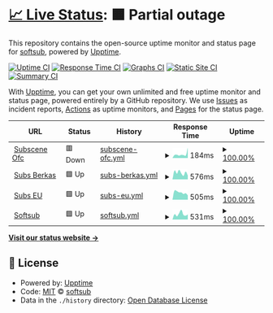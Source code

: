 # [📈 Live Status](https://softsub.github.io/uptime): <!--live status--> **🟧 Partial outage**

This repository contains the open-source uptime monitor and status page for [softsub](https://softsub.github.io/uptime), powered by [Upptime](https://github.com/upptime/upptime).

[![Uptime CI](https://github.com/softsub/uptime/workflows/Uptime%20CI/badge.svg)](https://github.com/softsub/uptime/actions?query=workflow%3A%22Uptime+CI%22)
[![Response Time CI](https://github.com/softsub/uptime/workflows/Response%20Time%20CI/badge.svg)](https://github.com/softsub/uptime/actions?query=workflow%3A%22Response+Time+CI%22)
[![Graphs CI](https://github.com/softsub/uptime/workflows/Graphs%20CI/badge.svg)](https://github.com/softsub/uptime/actions?query=workflow%3A%22Graphs+CI%22)
[![Static Site CI](https://github.com/softsub/uptime/workflows/Static%20Site%20CI/badge.svg)](https://github.com/softsub/uptime/actions?query=workflow%3A%22Static+Site+CI%22)
[![Summary CI](https://github.com/softsub/uptime/workflows/Summary%20CI/badge.svg)](https://github.com/softsub/uptime/actions?query=workflow%3A%22Summary+CI%22)

With [Upptime](https://upptime.js.org), you can get your own unlimited and free uptime monitor and status page, powered entirely by a GitHub repository. We use [Issues](https://github.com/softsub/uptime/issues) as incident reports, [Actions](https://github.com/softsub/uptime/actions) as uptime monitors, and [Pages](https://softsub.github.io/uptime) for the status page.

<!--start: status pages-->
<!-- This summary is generated by Upptime (https://github.com/upptime/upptime) -->
<!-- Do not edit this manually, your changes will be overwritten -->
<!-- prettier-ignore -->
| URL | Status | History | Response Time | Uptime |
| --- | ------ | ------- | ------------- | ------ |
| <img alt="" src="https://icons.duckduckgo.com/ip3/subscene.com.ico" height="13"> [Subscene Ofc](https://subscene.com) | 🟥 Down | [subscene-ofc.yml](https://github.com/softsub/uptime/commits/HEAD/history/subscene-ofc.yml) | <details><summary><img alt="Response time graph" src="./graphs/subscene-ofc/response-time-week.png" height="20"> 184ms</summary><br><a href="https://softsub.github.io/uptime/history/subscene-ofc"><img alt="Response time 122" src="https://img.shields.io/endpoint?url=https%3A%2F%2Fraw.githubusercontent.com%2Fsoftsub%2Fuptime%2FHEAD%2Fapi%2Fsubscene-ofc%2Fresponse-time.json"></a><br><a href="https://softsub.github.io/uptime/history/subscene-ofc"><img alt="24-hour response time 142" src="https://img.shields.io/endpoint?url=https%3A%2F%2Fraw.githubusercontent.com%2Fsoftsub%2Fuptime%2FHEAD%2Fapi%2Fsubscene-ofc%2Fresponse-time-day.json"></a><br><a href="https://softsub.github.io/uptime/history/subscene-ofc"><img alt="7-day response time 184" src="https://img.shields.io/endpoint?url=https%3A%2F%2Fraw.githubusercontent.com%2Fsoftsub%2Fuptime%2FHEAD%2Fapi%2Fsubscene-ofc%2Fresponse-time-week.json"></a><br><a href="https://softsub.github.io/uptime/history/subscene-ofc"><img alt="30-day response time 147" src="https://img.shields.io/endpoint?url=https%3A%2F%2Fraw.githubusercontent.com%2Fsoftsub%2Fuptime%2FHEAD%2Fapi%2Fsubscene-ofc%2Fresponse-time-month.json"></a><br><a href="https://softsub.github.io/uptime/history/subscene-ofc"><img alt="1-year response time 127" src="https://img.shields.io/endpoint?url=https%3A%2F%2Fraw.githubusercontent.com%2Fsoftsub%2Fuptime%2FHEAD%2Fapi%2Fsubscene-ofc%2Fresponse-time-year.json"></a></details> | <details><summary><a href="https://softsub.github.io/uptime/history/subscene-ofc">100.00%</a></summary><a href="https://softsub.github.io/uptime/history/subscene-ofc"><img alt="All-time uptime 98.95%" src="https://img.shields.io/endpoint?url=https%3A%2F%2Fraw.githubusercontent.com%2Fsoftsub%2Fuptime%2FHEAD%2Fapi%2Fsubscene-ofc%2Fuptime.json"></a><br><a href="https://softsub.github.io/uptime/history/subscene-ofc"><img alt="24-hour uptime 100.00%" src="https://img.shields.io/endpoint?url=https%3A%2F%2Fraw.githubusercontent.com%2Fsoftsub%2Fuptime%2FHEAD%2Fapi%2Fsubscene-ofc%2Fuptime-day.json"></a><br><a href="https://softsub.github.io/uptime/history/subscene-ofc"><img alt="7-day uptime 100.00%" src="https://img.shields.io/endpoint?url=https%3A%2F%2Fraw.githubusercontent.com%2Fsoftsub%2Fuptime%2FHEAD%2Fapi%2Fsubscene-ofc%2Fuptime-week.json"></a><br><a href="https://softsub.github.io/uptime/history/subscene-ofc"><img alt="30-day uptime 100.00%" src="https://img.shields.io/endpoint?url=https%3A%2F%2Fraw.githubusercontent.com%2Fsoftsub%2Fuptime%2FHEAD%2Fapi%2Fsubscene-ofc%2Fuptime-month.json"></a><br><a href="https://softsub.github.io/uptime/history/subscene-ofc"><img alt="1-year uptime 100.00%" src="https://img.shields.io/endpoint?url=https%3A%2F%2Fraw.githubusercontent.com%2Fsoftsub%2Fuptime%2FHEAD%2Fapi%2Fsubscene-ofc%2Fuptime-year.json"></a></details>
| <img alt="" src="https://icons.duckduckgo.com/ip3/sub.berkas.eu.org.ico" height="13"> [Subs Berkas](https://sub.berkas.eu.org) | 🟩 Up | [subs-berkas.yml](https://github.com/softsub/uptime/commits/HEAD/history/subs-berkas.yml) | <details><summary><img alt="Response time graph" src="./graphs/subs-berkas/response-time-week.png" height="20"> 576ms</summary><br><a href="https://softsub.github.io/uptime/history/subs-berkas"><img alt="Response time 480" src="https://img.shields.io/endpoint?url=https%3A%2F%2Fraw.githubusercontent.com%2Fsoftsub%2Fuptime%2FHEAD%2Fapi%2Fsubs-berkas%2Fresponse-time.json"></a><br><a href="https://softsub.github.io/uptime/history/subs-berkas"><img alt="24-hour response time 556" src="https://img.shields.io/endpoint?url=https%3A%2F%2Fraw.githubusercontent.com%2Fsoftsub%2Fuptime%2FHEAD%2Fapi%2Fsubs-berkas%2Fresponse-time-day.json"></a><br><a href="https://softsub.github.io/uptime/history/subs-berkas"><img alt="7-day response time 576" src="https://img.shields.io/endpoint?url=https%3A%2F%2Fraw.githubusercontent.com%2Fsoftsub%2Fuptime%2FHEAD%2Fapi%2Fsubs-berkas%2Fresponse-time-week.json"></a><br><a href="https://softsub.github.io/uptime/history/subs-berkas"><img alt="30-day response time 809" src="https://img.shields.io/endpoint?url=https%3A%2F%2Fraw.githubusercontent.com%2Fsoftsub%2Fuptime%2FHEAD%2Fapi%2Fsubs-berkas%2Fresponse-time-month.json"></a><br><a href="https://softsub.github.io/uptime/history/subs-berkas"><img alt="1-year response time 567" src="https://img.shields.io/endpoint?url=https%3A%2F%2Fraw.githubusercontent.com%2Fsoftsub%2Fuptime%2FHEAD%2Fapi%2Fsubs-berkas%2Fresponse-time-year.json"></a></details> | <details><summary><a href="https://softsub.github.io/uptime/history/subs-berkas">100.00%</a></summary><a href="https://softsub.github.io/uptime/history/subs-berkas"><img alt="All-time uptime 95.26%" src="https://img.shields.io/endpoint?url=https%3A%2F%2Fraw.githubusercontent.com%2Fsoftsub%2Fuptime%2FHEAD%2Fapi%2Fsubs-berkas%2Fuptime.json"></a><br><a href="https://softsub.github.io/uptime/history/subs-berkas"><img alt="24-hour uptime 100.00%" src="https://img.shields.io/endpoint?url=https%3A%2F%2Fraw.githubusercontent.com%2Fsoftsub%2Fuptime%2FHEAD%2Fapi%2Fsubs-berkas%2Fuptime-day.json"></a><br><a href="https://softsub.github.io/uptime/history/subs-berkas"><img alt="7-day uptime 100.00%" src="https://img.shields.io/endpoint?url=https%3A%2F%2Fraw.githubusercontent.com%2Fsoftsub%2Fuptime%2FHEAD%2Fapi%2Fsubs-berkas%2Fuptime-week.json"></a><br><a href="https://softsub.github.io/uptime/history/subs-berkas"><img alt="30-day uptime 100.00%" src="https://img.shields.io/endpoint?url=https%3A%2F%2Fraw.githubusercontent.com%2Fsoftsub%2Fuptime%2FHEAD%2Fapi%2Fsubs-berkas%2Fuptime-month.json"></a><br><a href="https://softsub.github.io/uptime/history/subs-berkas"><img alt="1-year uptime 95.12%" src="https://img.shields.io/endpoint?url=https%3A%2F%2Fraw.githubusercontent.com%2Fsoftsub%2Fuptime%2FHEAD%2Fapi%2Fsubs-berkas%2Fuptime-year.json"></a></details>
| <img alt="" src="https://icons.duckduckgo.com/ip3/subscene.eu.org.ico" height="13"> [Subs EU](https://subscene.eu.org) | 🟩 Up | [subs-eu.yml](https://github.com/softsub/uptime/commits/HEAD/history/subs-eu.yml) | <details><summary><img alt="Response time graph" src="./graphs/subs-eu/response-time-week.png" height="20"> 505ms</summary><br><a href="https://softsub.github.io/uptime/history/subs-eu"><img alt="Response time 1505" src="https://img.shields.io/endpoint?url=https%3A%2F%2Fraw.githubusercontent.com%2Fsoftsub%2Fuptime%2FHEAD%2Fapi%2Fsubs-eu%2Fresponse-time.json"></a><br><a href="https://softsub.github.io/uptime/history/subs-eu"><img alt="24-hour response time 849" src="https://img.shields.io/endpoint?url=https%3A%2F%2Fraw.githubusercontent.com%2Fsoftsub%2Fuptime%2FHEAD%2Fapi%2Fsubs-eu%2Fresponse-time-day.json"></a><br><a href="https://softsub.github.io/uptime/history/subs-eu"><img alt="7-day response time 505" src="https://img.shields.io/endpoint?url=https%3A%2F%2Fraw.githubusercontent.com%2Fsoftsub%2Fuptime%2FHEAD%2Fapi%2Fsubs-eu%2Fresponse-time-week.json"></a><br><a href="https://softsub.github.io/uptime/history/subs-eu"><img alt="30-day response time 898" src="https://img.shields.io/endpoint?url=https%3A%2F%2Fraw.githubusercontent.com%2Fsoftsub%2Fuptime%2FHEAD%2Fapi%2Fsubs-eu%2Fresponse-time-month.json"></a><br><a href="https://softsub.github.io/uptime/history/subs-eu"><img alt="1-year response time 1761" src="https://img.shields.io/endpoint?url=https%3A%2F%2Fraw.githubusercontent.com%2Fsoftsub%2Fuptime%2FHEAD%2Fapi%2Fsubs-eu%2Fresponse-time-year.json"></a></details> | <details><summary><a href="https://softsub.github.io/uptime/history/subs-eu">100.00%</a></summary><a href="https://softsub.github.io/uptime/history/subs-eu"><img alt="All-time uptime 97.28%" src="https://img.shields.io/endpoint?url=https%3A%2F%2Fraw.githubusercontent.com%2Fsoftsub%2Fuptime%2FHEAD%2Fapi%2Fsubs-eu%2Fuptime.json"></a><br><a href="https://softsub.github.io/uptime/history/subs-eu"><img alt="24-hour uptime 100.00%" src="https://img.shields.io/endpoint?url=https%3A%2F%2Fraw.githubusercontent.com%2Fsoftsub%2Fuptime%2FHEAD%2Fapi%2Fsubs-eu%2Fuptime-day.json"></a><br><a href="https://softsub.github.io/uptime/history/subs-eu"><img alt="7-day uptime 100.00%" src="https://img.shields.io/endpoint?url=https%3A%2F%2Fraw.githubusercontent.com%2Fsoftsub%2Fuptime%2FHEAD%2Fapi%2Fsubs-eu%2Fuptime-week.json"></a><br><a href="https://softsub.github.io/uptime/history/subs-eu"><img alt="30-day uptime 100.00%" src="https://img.shields.io/endpoint?url=https%3A%2F%2Fraw.githubusercontent.com%2Fsoftsub%2Fuptime%2FHEAD%2Fapi%2Fsubs-eu%2Fuptime-month.json"></a><br><a href="https://softsub.github.io/uptime/history/subs-eu"><img alt="1-year uptime 95.27%" src="https://img.shields.io/endpoint?url=https%3A%2F%2Fraw.githubusercontent.com%2Fsoftsub%2Fuptime%2FHEAD%2Fapi%2Fsubs-eu%2Fuptime-year.json"></a></details>
| <img alt="" src="https://icons.duckduckgo.com/ip3/softsub.eu.org.ico" height="13"> [Softsub](https://softsub.eu.org) | 🟩 Up | [softsub.yml](https://github.com/softsub/uptime/commits/HEAD/history/softsub.yml) | <details><summary><img alt="Response time graph" src="./graphs/softsub/response-time-week.png" height="20"> 531ms</summary><br><a href="https://softsub.github.io/uptime/history/softsub"><img alt="Response time 1200" src="https://img.shields.io/endpoint?url=https%3A%2F%2Fraw.githubusercontent.com%2Fsoftsub%2Fuptime%2FHEAD%2Fapi%2Fsoftsub%2Fresponse-time.json"></a><br><a href="https://softsub.github.io/uptime/history/softsub"><img alt="24-hour response time 589" src="https://img.shields.io/endpoint?url=https%3A%2F%2Fraw.githubusercontent.com%2Fsoftsub%2Fuptime%2FHEAD%2Fapi%2Fsoftsub%2Fresponse-time-day.json"></a><br><a href="https://softsub.github.io/uptime/history/softsub"><img alt="7-day response time 531" src="https://img.shields.io/endpoint?url=https%3A%2F%2Fraw.githubusercontent.com%2Fsoftsub%2Fuptime%2FHEAD%2Fapi%2Fsoftsub%2Fresponse-time-week.json"></a><br><a href="https://softsub.github.io/uptime/history/softsub"><img alt="30-day response time 718" src="https://img.shields.io/endpoint?url=https%3A%2F%2Fraw.githubusercontent.com%2Fsoftsub%2Fuptime%2FHEAD%2Fapi%2Fsoftsub%2Fresponse-time-month.json"></a><br><a href="https://softsub.github.io/uptime/history/softsub"><img alt="1-year response time 1330" src="https://img.shields.io/endpoint?url=https%3A%2F%2Fraw.githubusercontent.com%2Fsoftsub%2Fuptime%2FHEAD%2Fapi%2Fsoftsub%2Fresponse-time-year.json"></a></details> | <details><summary><a href="https://softsub.github.io/uptime/history/softsub">100.00%</a></summary><a href="https://softsub.github.io/uptime/history/softsub"><img alt="All-time uptime 96.38%" src="https://img.shields.io/endpoint?url=https%3A%2F%2Fraw.githubusercontent.com%2Fsoftsub%2Fuptime%2FHEAD%2Fapi%2Fsoftsub%2Fuptime.json"></a><br><a href="https://softsub.github.io/uptime/history/softsub"><img alt="24-hour uptime 100.00%" src="https://img.shields.io/endpoint?url=https%3A%2F%2Fraw.githubusercontent.com%2Fsoftsub%2Fuptime%2FHEAD%2Fapi%2Fsoftsub%2Fuptime-day.json"></a><br><a href="https://softsub.github.io/uptime/history/softsub"><img alt="7-day uptime 100.00%" src="https://img.shields.io/endpoint?url=https%3A%2F%2Fraw.githubusercontent.com%2Fsoftsub%2Fuptime%2FHEAD%2Fapi%2Fsoftsub%2Fuptime-week.json"></a><br><a href="https://softsub.github.io/uptime/history/softsub"><img alt="30-day uptime 100.00%" src="https://img.shields.io/endpoint?url=https%3A%2F%2Fraw.githubusercontent.com%2Fsoftsub%2Fuptime%2FHEAD%2Fapi%2Fsoftsub%2Fuptime-month.json"></a><br><a href="https://softsub.github.io/uptime/history/softsub"><img alt="1-year uptime 95.30%" src="https://img.shields.io/endpoint?url=https%3A%2F%2Fraw.githubusercontent.com%2Fsoftsub%2Fuptime%2FHEAD%2Fapi%2Fsoftsub%2Fuptime-year.json"></a></details>

<!--end: status pages-->

[**Visit our status website →**](https://softsub.github.io/uptime)

## 📄 License

- Powered by: [Upptime](https://github.com/upptime/upptime)
- Code: [MIT](./LICENSE) © [softsub](https://softsub.github.io/uptime)
- Data in the `./history` directory: [Open Database License](https://opendatacommons.org/licenses/odbl/1-0/)
